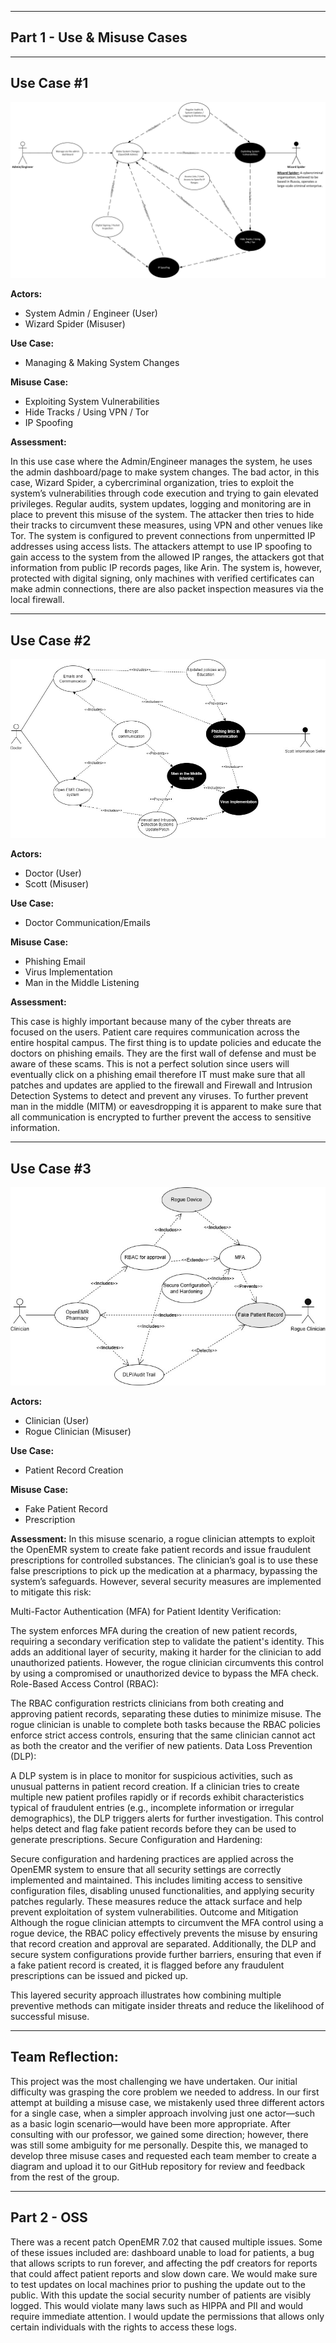 ------------------------------
**Part 1 - Use & Misuse Cases**
------------------------------ 
------------------------------
**Use Case #1**
------------------------------

![image](https://github.com/Lord-Tiger/CYBR8420_Fall24/blob/d4175490b8aeb6879d2d3da248f0d5f73c762f8d/Media/Admin_Use_%26_Misuse_Cases2.jpg)

**Actors:**
-	System Admin / Engineer (User)
-	Wizard Spider (Misuser)

**Use Case:**
-	Managing & Making System Changes

**Misuse Case:**
-	Exploiting System Vulnerabilities
-	Hide Tracks / Using VPN / Tor
-	IP Spoofing

**Assessment:**

In this use case where the Admin/Engineer manages the system, he uses the admin dashboard/page to make system changes. The bad actor, in this case, Wizard Spider, a cybercriminal organization, tries to exploit the system’s vulnerabilities through code execution and trying to gain elevated privileges. Regular audits, system updates, logging and monitoring are in place to prevent this misuse of the system.
The attacker then tries to hide their tracks to circumvent these measures, using VPN and other venues like Tor. The system is configured to prevent connections from unpermitted IP addresses using access lists. The attackers attempt to use IP spoofing to gain access to the system from the allowed IP ranges, the attackers got that information from public IP records pages, like Arin. The system is, however, protected with digital signing, only machines with verified certificates can make admin connections, there are also packet inspection measures via the local firewall.

------------------------------
**Use Case #2**
------------------------------
![image](https://github.com/Lord-Tiger/CYBR8420_Fall24/blob/20512fe81c29bfc15c40ed0c0b58a4d9c77ff405/Media/Doctor.jpg)

**Actors:**
-	Doctor (User)
-	Scott (Misuser)

**Use Case:**
-	Doctor Communication/Emails

**Misuse Case:**
-	Phishing Email
-	Virus Implementation
-	Man in the Middle Listening

**Assessment:**

This case is highly important because many of the cyber threats are focused on the users. Patient care requires communication across the entire hospital campus.  The first thing is to update policies and educate the doctors on phishing emails. They are the first wall of defense and must be aware of these scams. This is not a perfect solution since users will eventually click on a phishing email therefore IT must make sure that all patches and updates are applied to the firewall and Firewall and Intrusion Detection Systems to detect and prevent any viruses. To further prevent man in the middle (MITM) or eavesdropping it is apparent to make sure that all communication is encrypted to further prevent the access to sensitive information.  

------------------------------
**Use Case #3**
------------------------------
![image](https://github.com/Lord-Tiger/CYBR8420_Fall24/blob/b0cfb6caa9eac17a59085e884ff55cab67be9a7d/Media/Untitled%20Diagram.jpg)

**Actors:**
-	Clinician (User)
-	Rogue Clinician (Misuser)

**Use Case:**
-	Patient Record Creation

**Misuse Case:**
-	Fake Patient Record
-	Prescription

**Assessment:**
In this misuse scenario, a rogue clinician attempts to exploit the OpenEMR system to create fake patient records and issue fraudulent prescriptions for controlled substances. The clinician’s goal is to use these false prescriptions to pick up the medication at a pharmacy, bypassing the system’s safeguards. However, several security measures are implemented to mitigate this risk:

Multi-Factor Authentication (MFA) for Patient Identity Verification:

The system enforces MFA during the creation of new patient records, requiring a secondary verification step to validate the patient's identity. This adds an additional layer of security, making it harder for the clinician to add unauthorized patients. However, the rogue clinician circumvents this control by using a compromised or unauthorized device to bypass the MFA check.
Role-Based Access Control (RBAC):

The RBAC configuration restricts clinicians from both creating and approving patient records, separating these duties to minimize misuse. The rogue clinician is unable to complete both tasks because the RBAC policies enforce strict access controls, ensuring that the same clinician cannot act as both the creator and the verifier of new patients.
Data Loss Prevention (DLP):

A DLP system is in place to monitor for suspicious activities, such as unusual patterns in patient record creation. If a clinician tries to create multiple new patient profiles rapidly or if records exhibit characteristics typical of fraudulent entries (e.g., incomplete information or irregular demographics), the DLP triggers alerts for further investigation. This control helps detect and flag fake patient records before they can be used to generate prescriptions.
Secure Configuration and Hardening:

Secure configuration and hardening practices are applied across the OpenEMR system to ensure that all security settings are correctly implemented and maintained. This includes limiting access to sensitive configuration files, disabling unused functionalities, and applying security patches regularly. These measures reduce the attack surface and help prevent exploitation of system vulnerabilities.
Outcome and Mitigation
Although the rogue clinician attempts to circumvent the MFA control using a rogue device, the RBAC policy effectively prevents the misuse by ensuring that record creation and approval are separated. Additionally, the DLP and secure system configurations provide further barriers, ensuring that even if a fake patient record is created, it is flagged before any fraudulent prescriptions can be issued and picked up.

This layered security approach illustrates how combining multiple preventive methods can mitigate insider threats and reduce the likelihood of successful misuse.


-----------------
**Team Reflection:**
-----------------
This project was the most challenging we have undertaken. Our initial difficulty was grasping the core problem we needed to address. In our first attempt at building a misuse case, we mistakenly used three different actors for a single case, when a simpler approach involving just one actor—such as a basic login scenario—would have been more appropriate. After consulting with our professor, we gained some direction; however, there was still some ambiguity for me personally. Despite this, we managed to develop three misuse cases and requested each team member to create a diagram and upload it to our GitHub repository for review and feedback from the rest of the group.

-----------------
**Part 2 - OSS**
-----------------

There was a recent patch OpenEMR 7.02 that caused multiple issues. Some of these issues included are: dashboard unable to load for patients, a bug that allows scripts to run forever, and affecting the pdf creators for reports that could affect patient reports and slow down care. We would make sure to test updates on local machines prior to pushing the update out to the public. With this update the social security number of patients are visibly logged. This would violate many laws such as HIPPA and PII and would require immediate attention. I would update the permissions that allows only certain individuals with the rights to access these logs.
